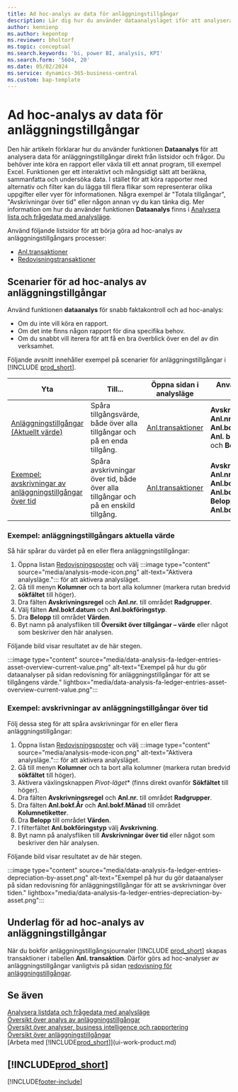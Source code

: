 ```yaml
---
title: Ad hoc-analys av data för anläggningstillgångar
description: Lär dig hur du använder dataanalysläget iför att analysera data för anläggningstillgångar.
author: kennienp
ms.author: kepontop
ms.reviewer: bholtorf
ms.topic: conceptual
ms.search.keywords: 'bi, power BI, analysis, KPI'
ms.search.form: '5604, 20'
ms.date: 05/02/2024
ms.service: dynamics-365-business-central
ms.custom: bap-template
---
```


# Ad hoc-analys av data för anläggningstillgångar

Den här artikeln förklarar hur du använder funktionen **Dataanalys** för att analysera data för anläggningstillgångar direkt från listsidor och frågor. Du behöver inte köra en rapport eller växla till ett annat program, till exempel Excel. Funktionen ger ett interaktivt och mångsidigt sätt att beräkna, sammanfatta och undersöka data. I stället för att köra rapporter med alternativ och filter kan du lägga till flera flikar som representerar olika uppgifter eller vyer för informationen. Några exempel är "Totala tillgångar", "Avskrivningar över tid" eller någon annan vy du kan tänka dig. Mer information om hur du använder funktionen **Dataanalys** finns i [Analysera lista och frågedata med analysläge](analysis-mode.md).

Använd följande listsidor för att börja göra ad hoc-analys av anläggningstillgångars processer:

- [Anl.transaktioner](https://businesscentral.dynamics.com/?page=5604)
- [Redovisningstransaktioner](https://businesscentral.dynamics.com/?page=20)

## Scenarier för ad hoc-analys av anläggningstillgångar

Använd funktionen **dataanalys** för snabb faktakontroll och ad hoc-analys:

- Om du inte vill köra en rapport.
- Om det inte finns någon rapport för dina specifika behov.
- Om du snabbt vill iterera för att få en bra överblick över en del av din verksamhet.

Följande avsnitt innehåller exempel på scenarier för anläggningstillgångar i [!INCLUDE [prod_short](includes/prod_short.md)].

| Yta | Till... | Öppna sidan i analysläge | Använda dessa fält |
| ---- | ----- | ------------------------------- |------------------- |
| [Anläggningstillgångar (Aktuellt värde)](#example-fixed-assets-current-value) | Spåra tillgångsvärde, både över alla tillgångar och på en enda tillgång. | [Anl.transaktioner](https://businesscentral.dynamics.com/?page=5604) | **Avskrivningsregel**, **Anl.nr.**, **Anl.bokf.datum**, **Anl. bokföringstyp** och **Belopp** |
|[Exempel: avskrivningar av anläggningstillgångar över tid](#example-fixed-asset-depreciations-over-time) | Spåra avskrivningar över tid, både över alla tillgångar och på en enskild tillgång. | [Anl.transaktioner](https://businesscentral.dynamics.com/?page=5604) | **Avskrivningsregel**, **Anl.nr.**, **Anl.bokf.År**, **Anl.bokf.Månad**, **Belopp** och **Anl.bokföringstyp** |

### Exempel: anläggningstillgångars aktuella värde

Så här spårar du värdet på en eller flera anläggningstillgångar:

1. Öppna listan [Redovisningsposter](https://businesscentral.dynamics.com/?page=5604) och välj :::image type="content" source="media/analysis-mode-icon.png" alt-text="Aktivera analysläge."::: för att aktivera analysläget.
1. Gå till menyn **Kolumner** och ta bort alla kolumner (markera rutan bredvid **sökfältet** till höger).
1. Dra fälten **Avskrivningsregel** och **Anl.nr.** till området **Radgrupper**.
1. Välj fälten **Anl.bokf.datum** och **Anl.bokföringstyp**.
1. Dra **Belopp** till området **Värden**.
1. Byt namn på analysfliken till **Översikt över tillgångar – värde** eller något som beskriver den här analysen.

Följande bild visar resultatet av de här stegen.

:::image type="content" source="media/data-analysis-fa-ledger-entries-asset-overview-current-value.png" alt-text="Exempel på hur du gör dataanalyser på sidan redovisning för anläggningstillgångar för att se tillgångens värde." lightbox="media/data-analysis-fa-ledger-entries-asset-overview-current-value.png":::

### Exempel: avskrivningar av anläggningstillgångar över tid

Följ dessa steg för att spåra avskrivningar för en eller flera anläggningstillgångar:

1. Öppna listan [Redovisningsposter](https://businesscentral.dynamics.com/?page=5604) och välj :::image type="content" source="media/analysis-mode-icon.png" alt-text="Aktivera analysläge."::: för att aktivera analysläget.
1. Gå till menyn **Kolumner** och ta bort alla kolumner (markera rutan bredvid **sökfältet** till höger).
1. Aktivera växlingsknappen **Pivot*-läget** (finns direkt ovanför **Sökfältet** till höger).
1. Dra fälten **Avskrivningsregel** och **Anl.nr.** till området **Radgrupper**.
1. Dra fälten **Anl.bokf.År** och **Anl.bokf.Månad** till området **Kolumnetiketter**.
1. Dra **Belopp** till området **Värden**.
1. I filterfältet **Anl.bokföringstyp** välj **Avskrivning**.
1. Byt namn på analysfliken till **Avskrivningar över tid** eller något som beskriver den här analysen.

Följande bild visar resultatet av de här stegen.

:::image type="content" source="media/data-analysis-fa-ledger-entries-depreciation-by-asset.png" alt-text="Exempel på hur du gör dataanalyser på sidan redovisning för anläggningstillgångar för att se avskrivningar över tiden." lightbox="media/data-analysis-fa-ledger-entries-depreciation-by-asset.png":::

## Underlag för ad hoc-analys av anläggningstillgångar

När du bokför anläggningstillgångsjournaler [!INCLUDE [prod_short](includes/prod_short.md)] skapas transaktioner i tabellen **Anl. transaktion**. Därför görs ad hoc-analyser av anläggningstillgångar vanligtvis på sidan [redovisning för anläggningstillgångar](https://businesscentral.dynamics.com/?page=5604).

## Se även

[Analysera listdata och frågedata med analysläge](analysis-mode.md)  
[Översikt över analys av anläggningstillgångar](fa-analytics-overview.md)  
[Översikt över analyser, business intelligence och rapportering](reports-bi-reporting.md)  
[Översikt över anläggningstillgångar](fa-manage.md)  
[Arbeta med [!INCLUDE[prod_short](includes/prod_short.md)]](ui-work-product.md)  

## [!INCLUDE[prod_short](includes/free_trial_md.md)]  

[!INCLUDE[footer-include](includes/footer-banner.md)]